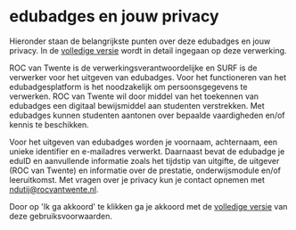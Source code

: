 # edubadges en jouw privacy

Hieronder staan de belangrijkste punten over deze edubadges en jouw privacy. In de [volledige versie](https://raw.githubusercontent.com/edubadges/privacy/master/mbo/roc-van-twente/edubadges-formal-text-nl.md) wordt in detail ingegaan op deze verwerking.

ROC van Twente is de verwerkingsverantwoordelijke en SURF is de verwerker voor het uitgeven van edubadges. Voor het functioneren van het edubadgesplatform is het noodzakelijk om persoonsgegevens te verwerken. ROC van Twente wil door middel van het toekennen van edubadges een digitaal bewijsmiddel aan studenten verstrekken. Met edubadges kunnen studenten aantonen over bepaalde vaardigheden en/of kennis te beschikken.

Voor het uitgeven van edubadges worden je voornaam, achternaam, een unieke identifier en e-mailadres verwerkt. Daarnaast bevat de edubadge je eduID en aanvullende informatie zoals het tijdstip van uitgifte, de uitgever (ROC van Twente) en informatie over de prestatie, onderwijsmodule en/of leeruitkomst. Met vragen over je privacy kun je contact opnemen met [ndutij@rocvantwente.nl](mailto:ndutij@rocvantwente.nl).

Door op 'Ik ga akkoord' te klikken ga je akkoord met de [volledige versie](https://raw.githubusercontent.com/edubadges/privacy/master/mbo/roc-van-twente/edubadges-formal-text-nl.md) van deze gebruiksvoorwaarden.
